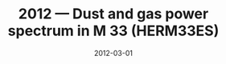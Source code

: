 ---
title: "2012 &mdash; Dust and gas power spectrum in M 33 (HERM33ES)"
collection: publications
refereed: 'yes'
permalink: \publication\2012-03-01-Dust-and-gas-power-spectrum-in-M-33-(HERM33ES)
date: "2012-03-01"
venue: "Astronomy &amp; Astrophysics"
paperurl: 
link: "https://ui.adsabs.harvard.edu/abs/2012A&A...539A..67C"
citation: "Combes, F.; Boquien, M.; Kramer, C.; Xilouris, E. M.; Bertoldi, F.; Braine, J.; Buchbender, C.; Calzetti, D.; Gratier, P.; Israel, F.; Koribalski, B.; Lord, S.; Quintana-Lacaci, G.; Relaño, M.; Röllig, M.; Stacey, G.; Tabatabaei, F. S.; Tilanus, R. P. J.; van der Tak, F.; van der Werf, P.; Verley, S., Astronomy &amp; Astrophysics, Volume 539, id.A67, 11 pp."
---